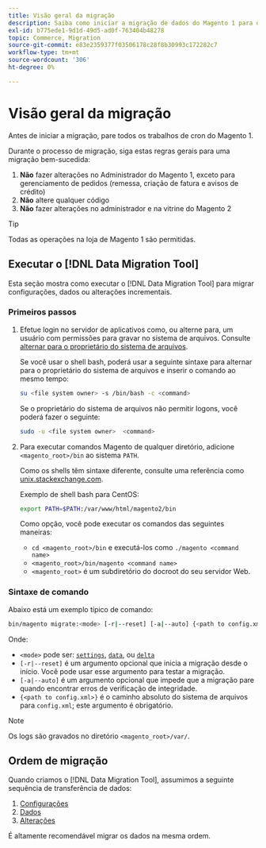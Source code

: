 ```yaml
---
title: Visão geral da migração
description: Saiba como iniciar a migração de dados do Magento 1 para o Magento 2 com o  [!DNL Data Migration Tool].
exl-id: b775ede1-9d1d-49d5-ad0f-763404b48278
topic: Commerce, Migration
source-git-commit: e83e2359377f03506178c28f8b30993c172282c7
workflow-type: tm+mt
source-wordcount: '306'
ht-degree: 0%

---
```


# Visão geral da migração

Antes de iniciar a migração, pare todos os trabalhos de cron do Magento 1.

Durante o processo de migração, siga estas regras gerais para uma migração bem-sucedida:

1. **Não** fazer alterações no Administrador do Magento 1, exceto para gerenciamento de pedidos (remessa, criação de fatura e avisos de crédito)
1. **Não** altere qualquer código
1. **Não** fazer alterações no administrador e na vitrine do Magento 2

>[!TIP]
>
>Todas as operações na loja de Magento 1 são permitidas.

## Executar o [!DNL Data Migration Tool]

Esta seção mostra como executar o [!DNL Data Migration Tool] para migrar configurações, dados ou alterações incrementais.

### Primeiros passos

1. Efetue login no servidor de aplicativos como, ou alterne para, um usuário com permissões para gravar no sistema de arquivos. Consulte [alternar para o proprietário do sistema de arquivos](../../../installation/prerequisites/file-system/overview.md).

   Se você usar o shell bash, poderá usar a seguinte sintaxe para alternar para o proprietário do sistema de arquivos e inserir o comando ao mesmo tempo:

   ```bash
   su <file system owner> -s /bin/bash -c <command>
   ```

   Se o proprietário do sistema de arquivos não permitir logons, você poderá fazer o seguinte:

   ```bash
   sudo -u <file system owner>  <command>
   ```

1. Para executar comandos Magento de qualquer diretório, adicione `<magento_root>/bin` ao sistema `PATH`.

   Como os shells têm sintaxe diferente, consulte uma referência como [unix.stackexchange.com](https://unix.stackexchange.com/questions/117467/how-to-permanently-set-environmental-variables).

   Exemplo de shell bash para CentOS:

   ```bash
   export PATH=$PATH:/var/www/html/magento2/bin
   ```

   Como opção, você pode executar os comandos das seguintes maneiras:

   - `cd <magento_root>/bin` e executá-los como `./magento <command name>`
   - `<magento_root>/bin/magento <command name>`
   - `<magento_root>` é um subdiretório do docroot do seu servidor Web.

### Sintaxe de comando

Abaixo está um exemplo típico de comando:

```bash
bin/magento migrate:<mode> [-r|--reset] [-a|--auto] {<path to config.xml>}
```

Onde:

- `<mode>` pode ser: [`settings`](settings.md), [`data`](data.md), ou [`delta`](delta.md)
- `[-r|--reset]` é um argumento opcional que inicia a migração desde o início. Você pode usar esse argumento para testar a migração.
- `[-a|--auto]` é um argumento opcional que impede que a migração pare quando encontrar erros de verificação de integridade.
- `{<path to config.xml>}` é o caminho absoluto do sistema de arquivos para `config.xml`; este argumento é obrigatório.

>[!NOTE]
>
>Os logs são gravados no diretório `<magento_root>/var/`.


## Ordem de migração

Quando criamos o [!DNL Data Migration Tool], assumimos a seguinte sequência de transferência de dados:

1. [Configurações](settings.md)
1. [Dados](data.md)
1. [Alterações](delta.md)

É altamente recomendável migrar os dados na mesma ordem.
